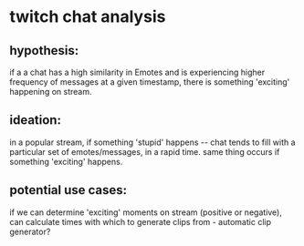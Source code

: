 # twitch chat analysis

## hypothesis:
if a a chat has a high similarity in Emotes and is experiencing higher frequency of messages at a given timestamp,
there is something 'exciting' happening on stream.

## ideation:
in a popular stream, if something 'stupid' happens -- chat tends to fill with a particular set of emotes/messages, in a rapid time. same thing occurs if something 'exciting' happens.

## potential use cases:
if we can determine 'exciting' moments on stream (positive or negative), can calculate times with which to generate clips from - automatic clip generator?

